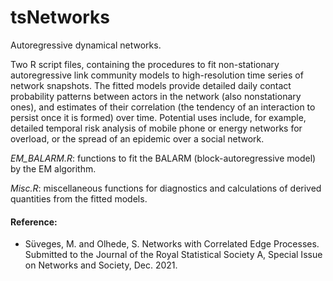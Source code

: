 # tsNetworks

Autoregressive dynamical networks.

Two R script files, containing the procedures to fit non-stationary autoregressive link community models to high-resolution time series of network snapshots. The fitted models provide detailed daily contact probability patterns between actors in the network (also nonstationary ones), and estimates of their correlation (the tendency of an interaction to persist once it is formed) over time. Potential uses include, for example, detailed temporal risk analysis of mobile phone or energy networks for overload, or the spread of an epidemic over a social network.

*EM_BALARM.R*: functions to fit the BALARM (block-autoregressive model) by the EM algorithm.

*Misc.R*: miscellaneous functions for diagnostics and calculations of derived quantities from the fitted models. 

#### Reference:
- Süveges, M. and Olhede, S. Networks with Correlated Edge Processes. Submitted to the Journal of the Royal Statistical Society A, Special Issue on Networks and Society, Dec. 2021.
